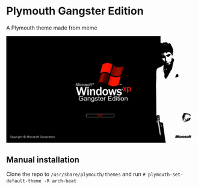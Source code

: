 # Plymouth Gangster Edition
A Plymouth theme made from meme

![Theme demo](animation/anim-28.png)

## Manual installation

Clone the repo to `/usr/share/plymouth/themes` and run `# plymouth-set-default-theme -R arch-beat`
